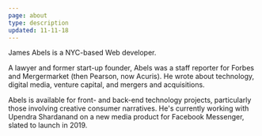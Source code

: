 ```yaml
---
page: about
type: description
updated: 11-11-18
---
```


James Abels is a NYC-based Web developer.

A lawyer and former start-up founder, Abels was a staff reporter for Forbes and Mergermarket (then Pearson, now Acuris). He wrote about technology, digital media, venture capital, and mergers and acquisitions.

Abels is available for front- and back-end technology projects, particularly those involving creative consumer narratives. He's currently working with Upendra Shardanand on a new media product for Facebook Messenger, slated to launch in 2019.
